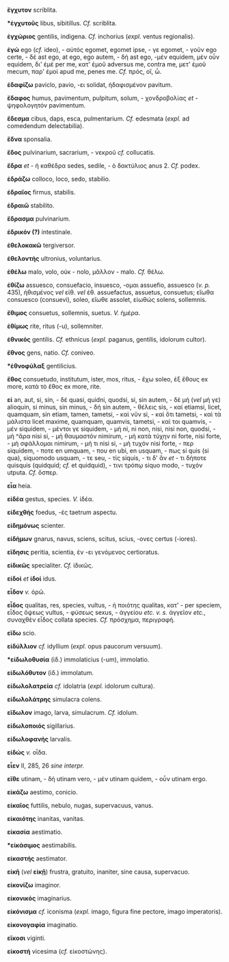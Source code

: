 **ἔγχυτον** scriblita.

**\*ἐγχυτοῦς** libus, sibitillus. *Cf.* scriblita.

**ἐγχώριος** gentilis, indigena. *Cf.* inchorius (*expl.* ventus
regionalis).

**ἐγώ** ego (*cf.* ideo), - αὐτός egomet, egomet ipse, - γε egomet, -
γοῦν ego certe, - δέ ast ego, at ego, ego autem, - δή ast ego, -μέν
equidem, μὲν οὖν equidem, δι' ἐμὲ per me, κατ' ἐμοῦ adversus me, contra
me, μετ' ἐμοῦ mecum, παρ' ἐμοί apud me, penes me. *Cf.* πρός, οἴ, ὦ.

**ἐδαφίζω** paviclo, pavio, -ει solidat, ἠδαφισμένον pavitum.

**ἔδαφος** humus, pavimentum, pulpitum, solum, - χονδροβολίας *et* -
ψηφολογητόν pavimentum.

**ἔδεσμα** cibus, daps, esca, pulmentarium. *Cf.* edesmata (*expl.* ad
comedendum delectabilia).

**ἕδνα** sponsalia.

**ἕδος** pulvinarium, sacrarium, - νεκροῦ *cf.* collucatis.

**ἕδρα** *et* - ἡ καθέδρα sedes, sedile, - ὁ δακτύλιος anus 2. *Cf.*
podex.

**ἑδράζω** colloco, loco, sedo, stabilio.

**ἑδραῖος** firmus, stabilis.

**ἑδραιῶ** stabilito.

**ἕδρασμα** pulvinarium.

**ἑδρικόν (?)** intestinale.

**ἐθελοκακῶ** tergiversor.

**ἐθελοντής** ultronius, voluntarius.

**ἐθέλω** malo, volo, οὐκ - nolo, μᾶλλον - malo. *Cf.* θέλω.

**ἐθίζω** assuesco, consuefacio, insuesco, -ομαι assuefio, assuesco (*v.
p.* 435), ἠθισμένος *vel* εἰθ. *vel* ἐθ. assuefactus, assuetus,
consuetus; εἴωθα consuesco (consuevi), soleo, εἴωθε assolet, εἰωθώς
solens, sollemnis.

**ἔθιμος** consuetus, sollemnis, suetus. *V.* ἡμέρα.

**ἐθίμως** rite, ritus (-u), sollemniter.

**ἐθνικός** gentilis. *Cf.* ethnicus (*expl.* paganus, gentilis,
idolorum cultor).

**ἔθνος** gens, natio. *Cf.* coniveo.

**\*ἐθνοφύλαξ** gentilicius.

**ἔθος** consuetudo, institutum, ister, mos, ritus, - ἔχω soleo, ἐξ
ἔθους ex more, κατὰ τὸ ἔθος ex more, rite.

**εἰ** an, aut, si, sin, - δέ quasi, quidni, quodsi, si, sin autem, - δὲ
μή (*vel* μή γε) alioquin, si minus, sin minus, - δή sin autem, - θέλεις
sis, - καί etiamsi, licet, quamquam, sin etiam, tamen, tametsi, - καὶ
νῦν si, - καὶ ὅτι tametsi, - καὶ τὰ μάλιστα licet maxime, quamquam,
quamvis, tametsi, - καί τοι quamvis, - μέν siquidem, - μέντοι γε
siquidem, - μή ni, ni non, nisi, nisi non, quodsi, - μὴ \^ἄρα nisi si, -
μὴ θαυμαστόν nimirum, - μὴ κατὰ τύχην ni forte, nisi forte, - μὴ
σφάλλομαι nimirum, - μή τι nisi si, - μὴ τυχόν nisi forte, - περ
siquidem, - ποτε en umquam, - που en ubi, en usquam, - πως si quis (si
qua), siquomodo usquam, - τε seu, - τίς siquis, - τι δ' ἄν *et* - τι
δήποτε quisquis (quidquid; *cf.* et quidquid), - τινι τρόπῳ siquo
modo, - τυχόν utputa. *Cf.* ὅσπερ.

**εἶα** heia.

**εἰδέα** gestus, species. *V.* ἰδέα.

**εἰδεχθής** foedus, -ές taetrum aspectu.

**εἰδημόνως** scienter.

**εἰδήμων** gnarus, navus, sciens, scitus, scius, -ονες certus (-iores).

**εἴδησις** peritia, scientia, ἐν -ει γενόμενος certioratus.

**εἰδικῶς** specialiter. *Cf.* ἰδικῶς.

**εἰδοί** *et* **ἰδοί** idus.

**εἶδον** *v.* ὁρῶ.

**εἶδος** qualitas, res, species, vultus, - ἡ ποιότης qualitas, κατ' -
per speciem, εἶδος ὄψεως vultus, - φύσεως sexus, - ἀγγείου *etc. v. s.*
ἀγγεῖον *etc.*, συναχθὲν εἶδος collata species. *Cf.* πρόσχημα,
περιγραφή.

**εἴδω** scio.

**εἰδύλλιον** *cf.* idyllium (*expl.* opus paucorum versuum).

**\*εἰδωλοθυσία** (ἰδ.) immolaticius (-um), immolatio.

**εἰδωλόθυτον** (ἰδ.) immolatum.

**εἰδωλολατρεία** *cf.* idolatria (*expl.* idolorum cultura).

**εἰδωλολάτρης** simulacra colens.

**εἴδωλον** imago, larva, simulacrum. *Cf.* idolum.

**εἰδωλοποιός** sigillarius.

**εἰδωλοφανής** larvalis.

**εἰδώς** *v.* οἶδα.

**εἶεν** II, 285, 26 *sine interpr.*

**εἴθε** utinam, - δή utinam vero, - μέν utinam quidem, - οὖν utinam
ergo.

**εἰκάζω** aestimo, conicio.

**εἰκαῖος** futtilis, nebulo, nugas, supervacuus, vanus.

**εἰκαιότης** inanitas, vanitas.

**εἰκασία** aestimatio.

**\*εἰκάσιμος** aestimabilis.

**εἰκαστής** aestimator.

**εἰκῆ** (*vel* **εἰκῇ**) frustra, gratuito, inaniter, sine causa,
supervacuo.

**εἰκονίζω** imaginor.

**εἰκονικός** imaginarius.

**εἰκόνισμα** *cf.* iconisma (*expl.* imago, figura fine pectore, imago
imperatoris).

**εἰκονογαφία** imaginatio.

**εἴκοσι** viginti.

**εἰκοστή** vicesima (*cf.* εἰκοστώνης).
